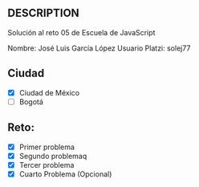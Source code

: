 ## DESCRIPTION

Solución al reto 05 de Escuela de JavaScript

Nombre: José Luis García López
Usuario Platzi: solej77

## Ciudad
- [X] Ciudad de México
- [ ] Bogotá

## Reto:
  - [X] Primer problema
  - [X] Segundo problemaq
  - [X] Tercer problema
  - [X] Cuarto Problema (Opcional)
